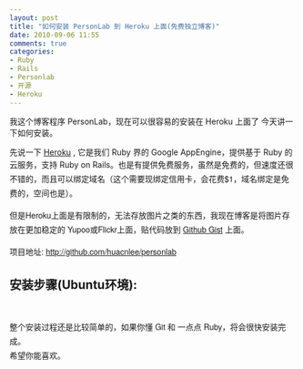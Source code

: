 ```yaml
---
layout: post
title: "如何安装 PersonLab 到 Heroku 上面(免费独立博客)"
date: 2010-09-06 11:55
comments: true
categories: 
- Ruby
- Rails
- Personlab
- 开源
- Heroku
---
```

<p>我这个博客程序 PersonLab，现在可以很容易的安装在 Heroku 上面了 今天讲一下如何安装。</p>
<p>先说一下 <a href="http://heroku.com" target="_blank">Heroku</a>&nbsp;, 它是我们 Ruby 界的 Google AppEngine，提供基于 Ruby 的云服务，支持 Ruby on Rails。也是有提供免费服务，<span style="font-family: 'Helvetica Neue', 'Luxi Sans', 'DejaVu Sans', Tahoma, 'Hiragino Sans GB', STHeiti; font-size: 14px; line-height: 25px; -webkit-text-size-adjust: none;">虽然是免费的，但速度还很不错的，而且可以绑定域名（这个需要现绑定信用卡，会花费$1，域名绑定是免费的，空间也是）。&nbsp;</span></p>
<p><span style="font-family: 'Helvetica Neue', 'Luxi Sans', 'DejaVu Sans', Tahoma, 'Hiragino Sans GB', STHeiti; font-size: medium;"><span style="font-size: 14px; line-height: 25px; -webkit-text-size-adjust: none;">但是Heroku上面是有限制的，无法存放图片之类的东西，我现在博客是将图片存放在更加稳定的 Yupoo或Flickr上面，贴代码放到 <a href="http://gist.github.com" target="_blank">Github Gist</a>&nbsp;上面。</span></span></p>
<!-- more -->
<p><span style="font-family: 'Helvetica Neue', 'Luxi Sans', 'DejaVu Sans', Tahoma, 'Hiragino Sans GB', STHeiti; font-size: medium;"><span style="font-size: 14px; line-height: 25px; -webkit-text-size-adjust: none;">项目地址:&nbsp;</span></span><span style="font-family: 'Helvetica Neue', 'Luxi Sans', 'DejaVu Sans', Tahoma, 'Hiragino Sans GB', STHeiti; font-size: 14px; line-height: 25px; -webkit-text-size-adjust: none;"><a href="http://github.com/huacnlee/personlab" target="_blank">http://github.com/huacnlee/personlab</a>&nbsp;</span></p>
<h2>安装步骤(Ubuntu环境):</h2>
<p>
<script src="http://gist.github.com/566602.js?file=heroku%20deploy%20personlab"></script>
</p>
<p>&nbsp;</p>
<p><span style="font-family: 'Helvetica Neue', 'Luxi Sans', 'DejaVu Sans', Tahoma, 'Hiragino Sans GB', STHeiti; font-size: 14px; line-height: 25px; -webkit-text-size-adjust: none; ">整个安装过程还是比较简单的，如果你懂 Git 和 一点点 Ruby，将会很快安装完成。&nbsp;<br />希望你能喜欢。</span></p>
